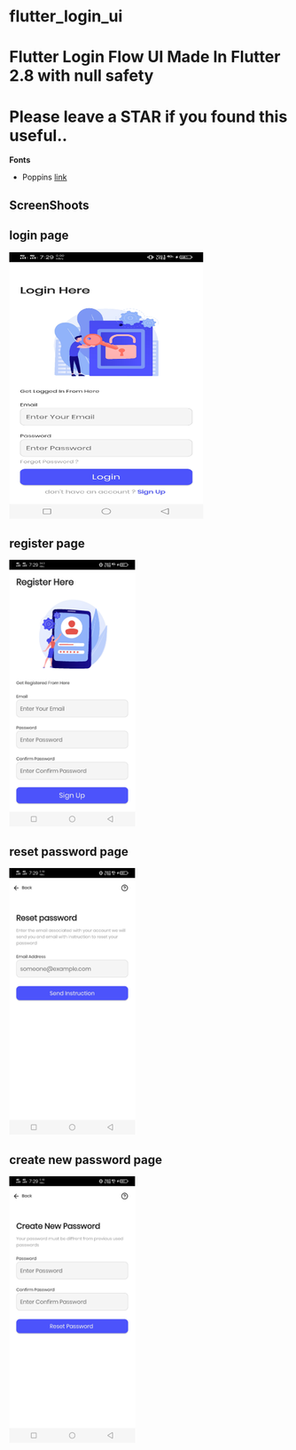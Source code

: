 # flutter_login_ui

# Flutter Login Flow UI Made In Flutter 2.8 with null safety 

# Please leave a STAR if you found this useful..


**Fonts**

- Poppins [link](https://fonts.google.com/specimen/Poppins)


## ScreenShoots

## login page 
<img height="480px" width="350" src="screenshots/login.jpg">


## register page 
<img height="480px" src="screenshots/register.jpg">


## reset password page 
<img height="480px" src="screenshots/reset.jpg">


## create new password page 
<img height="480px" src="screenshots/create.jpg">